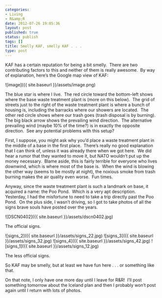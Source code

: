 ```yaml
---
categories:
- Living
- R&amp;R
date: 2012-07-26 19:05:36
layout: post
published: true
status: publish
tags: []
title: Smelly KAF, smelly KAF . . .
type: post
---
```


KAF has a certain reputation for being a bit smelly.  There are two
contributing factors to this and neither of them is really awesome.  By way of
explanation, here’s the Google map view of KAF:

![image]({{ site.baseurl }}/assets/image.png)

The blue star is where I live.  The red circle toward the bottom-left shows
where the base waste treatment plant is (more on this below).  The grid of
streets just to the right of the waste treatment plant is where a bunch of
housing is, including the barracks where our showers are located.  The other
red circle shows where our trash goes (trash disposal is by burning).  The big
black arrow shows the prevailing wind direction.  The alternative prevailing
wind (maybe 10% of the time?) is in exactly the opposite direction.  See any
potential problems with this setup?

First, I suppose, you might ask why you’d place a waste treatment plant in the
middle of a base in the first place.  There’s really no good explanation that
I can think of, unless it was already there when we got here.  We did hear a
rumor that they wanted to move it, but NATO wouldn’t put up the money
necessary.  Blame aside, this is fairly terrible for everyone who lives
downwind, which is where most of the base is.  When the wind is blowing the
other way (seems to be mostly at night), the noxious smoke from trash burning
makes the air quality even worse.  Fun times.

Anyway, since the waste treatment plant is such a landmark on base, it
acquired a name: the Poo Pond.  Which is a very apt description.  Yesterday, I
had the misfortune to need to take a trip directly past the Poo Pond.  On the
plus side, I wasn’t driving, so I got to take photos of all the signs brave
souls have posted over the years.

![DSCN0402]({{ site.baseurl }}/assets/dscn0402.jpg)

The official signs.

![signs_2]({{ site.baseurl }}/assets/signs_22.jpg) ![signs_3]({{ site.baseurl
}}/assets/signs_32.jpg) ![signs_4]({{ site.baseurl }}/assets/signs_42.jpg)
![signs_1]({{ site.baseurl }}/assets/signs_12.jpg)

The less official signs.

So KAF may be smelly, but at least we have fun here . . . or something like
that.

On that note, I only have one more day until I leave for R&R!  I’ll post
something tomorrow about the Iceland plan and then I probably won’t post again
until I return with lots of photos.